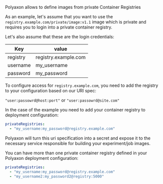 Polyaxon allows to define images from private Container Registries

As an example, let's assume that you want to use the `registry.example.com/private/image:v1.1` image
which is private and requires you to login into a private container registry.

Let's also assume that these are the login credentials:

Key | value
-------|------
  registry| registry.example.com
  username| my_username
  password| my_password

To configure access for `registry.example.com`, you need to add the registry to your configuration based on our URI spec:

`"user:passowrd@host:port"` or `"user:passowrd@site.com"`

In the case of the example you need to add your container registry to deployment configuration:

```yaml
privateRegistries:
  - "my_username:my_password@registry.example.com"
```

Polyaxon will turn this uri specification into a secret and expose it to the necessary service
responsible for building your experiment/job images.

You can have more than one private container registry defined in your Polyaxon deployment configuration:

```yaml
privateRegistries:
  - "my_username:my_password@registry.example.com"
  - "my_username2:my_password2@registry:5000"
```

